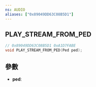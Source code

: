 ```yaml
---
ns: AUDIO
aliases: ["0x89049DD63C08B5D1"]
---
```

## PLAY_STREAM_FROM_PED

```c
// 0x89049DD63C08B5D1 0xA1D7FABE
void PLAY_STREAM_FROM_PED(Ped ped);
```


## 參數
* **ped**: 

